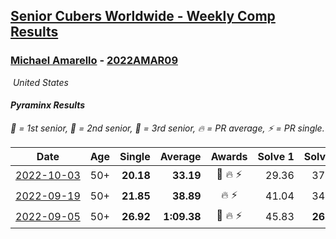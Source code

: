 <style>table {white-space: nowrap;}</style>
<link rel="stylesheet" type="text/css" href="/scw-comp/css/flags.css" />

## [Senior Cubers Worldwide - Weekly Comp Results](/scw-comp/results/)
### [Michael Amarello](README.md) - [2022AMAR09](https://www.worldcubeassociation.org/persons/2022AMAR09?event=pyram)

<i class="flag flag-US" />&nbsp;United States

#### Pyraminx Results

<span style="white-space: nowrap;">🥇 = 1st senior</span>, <span style="white-space: nowrap;">🥈 = 2nd senior</span>, <span style="white-space: nowrap;">🥉 = 3rd senior</span>, <span style="white-space: nowrap;">🔥 = PR average</span>, <span style="white-space: nowrap;">⚡ = PR single</span>.

| Date | Age | Single | Average | Awards | Solve 1 | Solve 2 | Solve 3 | Solve 4 | Solve 5 | Video |
| :--: | :--: | --: | --: | :--: | --: | --: | --: | --: | --: | :-- |
| [2022-10-03](../../results/2022-10-03/pyram.md) | 50+ | **20.18** | **33.19** | 🥉 🔥 ⚡ | 29.36 | 37.13 | **20.18** | 33.09 | 52.59 | [Desktop](https://www.facebook.com/michael.amarello/videos/3277624805859552) / [Mobile](https://m.facebook.com/michael.amarello/videos/3277624805859552) |
| [2022-09-19](../../results/2022-09-19/pyram.md) | 50+ | **21.85** | **38.89** | 🔥 ⚡ | 41.04 | 34.44 | **21.85** | 41.18 | 1:30.93 | [Desktop](https://www.facebook.com/michael.amarello/videos/3371523806394638) / [Mobile](https://m.facebook.com/michael.amarello/videos/3371523806394638) |
| [2022-09-05](../../results/2022-09-05/pyram.md) | 50+ | **26.92** | **1:09.38** | 🥉 🔥 ⚡ | 45.83 | **26.92** | 1:58.82 | 2:58.19 | 43.48 | [Desktop](https://www.facebook.com/michael.amarello/videos/643951607342443) / [Mobile](https://m.facebook.com/michael.amarello/videos/643951607342443) |


<!-- Global site tag (gtag.js) - Google Analytics -->
<script async src="https://www.googletagmanager.com/gtag/js?id=UA-86348435-3"></script>
<script>window.dataLayer = window.dataLayer || []; function gtag() {dataLayer.push(arguments);} gtag('js', new Date()); gtag('config', 'UA-86348435-3');</script>
